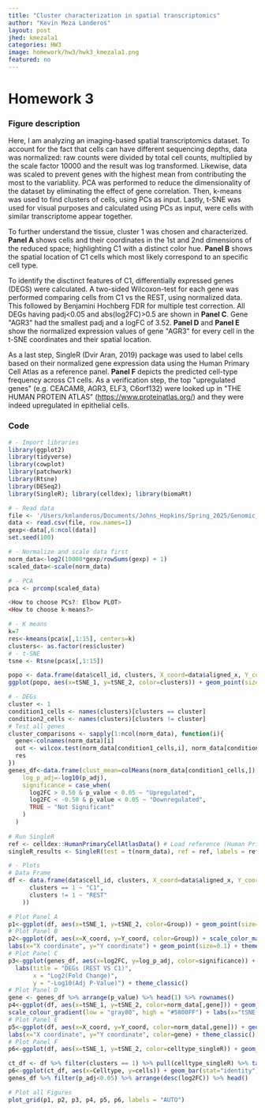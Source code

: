 ```yaml
---
title: "Cluster characterization in spatial transcriptomics"
author: "Kevin Meza Landeros"
layout: post
jhed: kmezala1
categories: HW3
image: homework/hw3/hwk3_kmezala1.png
featured: no
---
```


# Homework 3  

### Figure description  
Here, I am analyzing an imaging-based spatial transcriptomics dataset. To account for the fact that cells can have different sequencing depths, data was normalized: raw counts were divided by total cell counts,  multiplied by the scale factor 10000 and the result was log transformed. Likewise, data was scaled to prevent genes with the highest mean from contributing the most to the variabliity. PCA was performed to reduce the dimensionality of the dataset by eliminating the effect of gene correlation. Then, k-means was used to find clusters of cells, using PCs as input. Lastly, t-SNE was used for visual purposes and calculated using PCs as input, were cells with similar transcriptome appear together.

To further understand the tissue, cluster 1 was chosen and characterized. **Panel A** shows cells and their coordinates in the 1st and 2nd dimensions of the reduced space; highlighting C1 with a distinct color hue. **Panel B**  shows the spatial location of C1 cells which most likely correspond to an specific cell type.  

To identify the disctinct features of C1, differentially expressed genes (DEGS) were calculated. A two-sided Wilcoxon-test for each gene was performed comparing cells from C1 vs the REST, using normalized data. This followed by Benjamini Hochberg FDR for multiple test correction. All DEGs having padj<0.05 and abs(log2FC)>0.5 are shown in **Panel C**. Gene "AGR3" had the smallest padj and a logFC of 3.52. **Panel D** and **Panel E** show the normalized expression values of gene "AGR3" for every cell in the t-SNE coordinates and their spatial location.

As a last step, SingleR (Dvir Aran, 2019) package was used to label cells based on their normalized gene expression data using the Human Primary Cell Atlas as a reference panel. **Panel F** depicts the predicted cell-type frequency across C1 cells. As a verification step, the top "upregulated genes" (e.g. CEACAM8, AGR3, ELF3, C6orf132) were looked up in "THE HUMAN PROTEIN ATLAS" (https://www.proteinatlas.org/) and they were indeed upregulated in epithelial cells.

### Code 
```r
# - Import libraries
library(ggplot2)
library(tidyverse)
library(cowplot)
library(patchwork)
library(Rtsne)
library(DESeq2)
library(SingleR); library(celldex); library(biomaRt)

# - Read data
file <- '/Users/kmlanderos/Documents/Johns_Hopkins/Spring_2025/Genomic_Data_Visualization/genomic-data-visualization-2025/data/pikachu.csv.gz'
data <- read.csv(file, row.names=1)
gexp<-data[,6:ncol(data)]
set.seed(100)

# - Normalize and scale data first
norm_data<-log2(10000*gexp/rowSums(gexp) + 1)
scaled_data<-scale(norm_data)

# - PCA
pca <- prcomp(scaled_data)

<How to choose PCs?: Elbow PLOT>
<How to choose k-means?>

# - K means
k=7
res<-kmeans(pca$x[,1:15], centers=k)
clusters<- as.factor(res$cluster)
# - t-SNE
tsne <- Rtsne(pca$x[,1:15])

popo <- data.frame(data$cell_id, clusters, X_coord=data$aligned_x, Y_coord=data$aligned_y, pca$x[,1:3], tSNE_1= tsne$Y[,1], tSNE_2= tsne$Y[,2])
ggplot(popo, aes(x=tSNE_1, y=tSNE_2, color=clusters)) + geom_point(size=0.1)

# - DEGs
cluster <- 1
condition1_cells <- names(clusters)[clusters == cluster]
condition2_cells <- names(clusters)[clusters != cluster]
# Test all genes
cluster_comparisons <- sapply(1:ncol(norm_data), function(i){
  gene<-colnames(norm_data)[i]
  out <- wilcox.test(norm_data[condition1_cells,i], norm_data[condition2_cells,i], alternative='two.sided'); res <- out$p.value; names(res) <- gene
  res
})
genes_df<-data.frame(clust_mean=colMeans(norm_data[condition1_cells,]), rest_mean=colMeans(norm_data[condition2_cells,]), log2FC=log2(colMeans(norm_data[condition1_cells,])/colMeans(norm_data[condition2_cells,])), p_value=cluster_comparisons, p_adj=p.adjust(cluster_comparisons, method = "BH")) %>% mutate(
    log_p_adj=-log10(p_adj),
    significance = case_when(
      log2FC > 0.50 & p_value < 0.05 ~ "Upregulated",
      log2FC < -0.50 & p_value < 0.05 ~ "Downregulated",
      TRUE ~ "Not Significant"
    )
  )
  
# Run SingleR
ref <- celldex::HumanPrimaryCellAtlasData() # Load reference (Human Primary Cell Atlas)
singleR_results <- SingleR(test = t(norm_data), ref = ref, labels = ref$label.main)

# - Plots
# Data Frame
df <- data.frame(data$cell_id, clusters, X_coord=data$aligned_x, Y_coord=data$aligned_y, pca$x[,1:3], tSNE_1= tsne$Y[,1], tSNE_2= tsne$Y[,2], celltype_singleR=singleR_results$labels) %>% mutate(Group = case_when(
      clusters == 1 ~ "C1",
      clusters != 1 ~ "REST"
    ))

# Plot Panel A 
p1<-ggplot(df, aes(x=tSNE_1, y=tSNE_2, color=Group)) + geom_point(size=0.1) + scale_color_manual(values = c("C1" = "black", "REST" = "gray80")) + labs(x="tSNE 1", y="tSNE 2") + theme_classic()
# Plot Panel B
p2<-ggplot(df, aes(x=X_coord, y=Y_coord, color=Group)) + scale_color_manual(values = c("C1" = "black", "REST" = "gray80")) +
labs(x="X coordinate", y="Y coordinate") + geom_point(size=0.1) + theme_classic()
# Plot Panel C
p3<-ggplot(genes_df, aes(x=log2FC, y=log_p_adj, color=significance)) + geom_point(size=1) + scale_color_manual(values = c("Upregulated" = "red", "Downregulated" = "blue", "Not Significant" = "gray80")) +
  labs(title = "DEGs (REST VS C1)",
       x = "Log2(Fold Change)",
       y = "-Log10(Adj P-Value)") + theme_classic()
# Plot Panel D
gene <- genes_df %>% arrange(p_value) %>% head(1) %>% rownames()
p4<-ggplot(df, aes(x=tSNE_1, y=tSNE_2, color=norm_data[,gene])) + geom_point(size=0.1) +
scale_colour_gradient(low = "gray80", high = "#5800FF") + labs(x="tSNE 1", y="tSNE 2", color=gene) + theme_classic()
# Plot Panel E
p5<-ggplot(df, aes(x=X_coord, y=Y_coord, color=norm_data[,gene])) + geom_point(size=0.1) + scale_colour_gradient(low = "gray80", high = "#5800FF") +
labs(x="X coordinate", y="Y coordinate", color=gene) + theme_classic()
# Plot Panel F
p6<-ggplot(df, aes(x=tSNE_1, y=tSNE_2, color=celltype_singleR)) + geom_point(size=0.1) + labs(x="tSNE 1", y="tSNE 2", color="Cell type") + theme_classic()

ct_df <- df %>% filter(clusters == 1) %>% pull(celltype_singleR) %>% table() %>% sort() %>% reshape2::melt(); colnames(ct_df) <- c('Celltype','cells')
p6<-ggplot(ct_df, aes(x=Celltype, y=cells)) + geom_bar(stat="identity") + labs(x="Cell type", y="# of cells", color="Cell type", title="SingleR C1 celltype prediction") + theme_classic()+ theme(axis.text.x = element_text(angle = 75, vjust = 0.5, hjust=0.5))
genes_df %>% filter(p_adj<0.05) %>% arrange(desc(log2FC)) %>% head()

# Plot all Figures
plot_grid(p1, p2, p3, p4, p5, p6, labels = "AUTO")
```

